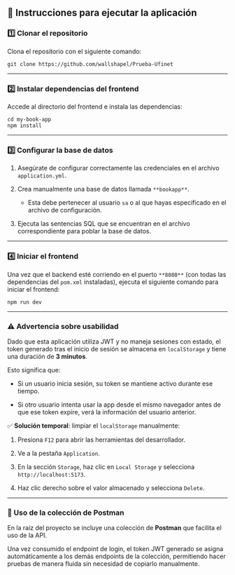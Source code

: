 ## 📘 Instrucciones para ejecutar la aplicación

### 1️⃣ Clonar el repositorio

Clona el repositorio con el siguiente comando:

```
git clone https://github.com/wallshapel/Prueba-Ufinet
```

----------

### 2️⃣ Instalar dependencias del frontend

Accede al directorio del frontend e instala las dependencias:

```
cd my-book-app
npm install
```

----------

### 3️⃣ Configurar la base de datos

1.  Asegúrate de configurar correctamente las credenciales en el archivo `application.yml`.
    
2.  Crea manualmente una base de datos llamada `**bookapp**`.
    
    -   Esta debe pertenecer al usuario `sa` o al que hayas especificado en el archivo de configuración.
        
3.  Ejecuta las sentencias SQL que se encuentran en el archivo correspondiente para poblar la base de datos.
    

----------

### 4️⃣ Iniciar el frontend

Una vez que el backend esté corriendo en el puerto `**8080**` (con todas las dependencias del `pom.xml` instaladas), ejecuta el siguiente comando para iniciar el frontend:

```
npm run dev
```

----------

### ⚠️ Advertencia sobre usabilidad

Dado que esta aplicación utiliza JWT y no maneja sesiones con estado, el token generado tras el inicio de sesión se almacena en `localStorage` y tiene una duración de **3 minutos**.

Esto significa que:

-   Si un usuario inicia sesión, su token se mantiene activo durante ese tiempo.
    
-   Si otro usuario intenta usar la app desde el mismo navegador antes de que ese token expire, verá la información del usuario anterior.
    

✅ **Solución temporal**: limpiar el `localStorage` manualmente:

1.  Presiona `F12` para abrir las herramientas del desarrollador.
    
2.  Ve a la pestaña `Application`.
    
3.  En la sección `Storage`, haz clic en `Local Storage` y selecciona `http://localhost:5173`.
    
4.  Haz clic derecho sobre el valor almacenado y selecciona `Delete`.
    

----------

### 🔹 Uso de la colección de Postman

En la raíz del proyecto se incluye una colección de **Postman** que facilita el uso de la API.

Una vez consumido el endpoint de login, el token JWT generado se asigna automáticamente a los demás endpoints de la colección, permitiendo hacer pruebas de manera fluida sin necesidad de copiarlo manualmente.